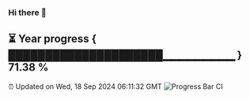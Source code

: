 ### Hi there 👋
⏳ Year progress { █████████████████████▁▁▁▁▁▁▁▁▁ } 71.38 %
---
⏰ Updated on Wed, 18 Sep 2024 06:11:32 GMT
![Progress Bar CI](https://github.com/Moyi321/Moyi321/workflows/Progress%20Bar%20CI/badge.svg)
